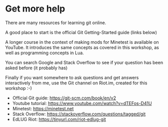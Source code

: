 # Get more help

There are many resources for learning git online.

A good place to start is the official Git Getting-Started guide (links below)

A longer course in the context of making mods for Minetest is available on YouTube. It introduces the same concepts as covered in this workshop, as well as programming concepts in Lua.

You can search Google and Stack Overflow to see if your question has been asked before (it probably has)

Finally if you want somewhere to ask questions and get answers interactively from me, use the Git channel on Riot.im, created for this workshop :-)

* Official Git guide: <https://git-scm.com/book/en/v2>
* Youtube tutorial: <https://www.youtube.com/watch?v=dTEFos-D41U>
* Minetest: <https://minetest.net>
* Stack Overflow: <https://stackoverflow.com/questions/tagged/git>
* EdLUG Riot: <https://tinyurl.com/riot-edlug-git>
